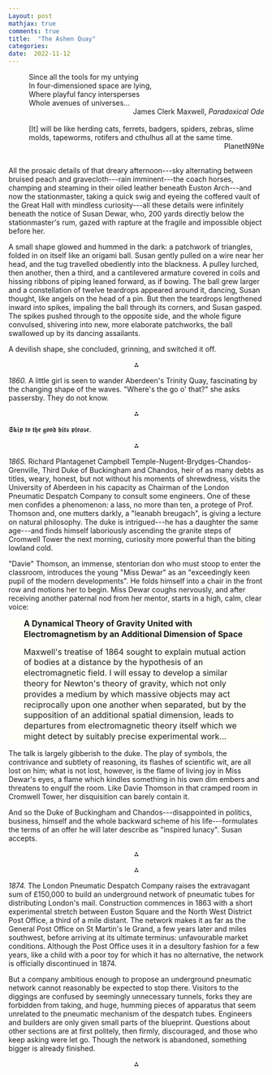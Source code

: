 ```yaml
---
Layout: post
mathjax: true
comments: true
title:  "The Ashen Quay"
categories:
date:  2022-11-12
---
```


<link href="https://fonts.cdnfonts.com/css/fin-fraktur" rel="stylesheet">

<span style="padding-left: 40px; display:block">
Since all the tools for my untying <br>
In four-dimensioned space are lying, <br>
Where playful fancy intersperses <br>
Whole avenues of universes...
</span>

<div style="text-align: right">James Clerk Maxwell, <i>Paradoxical Ode</i>
</div> <br>

<span style="padding-left: 40px; display:block">
[It] will be like herding cats, ferrets, badgers, spiders, zebras, slime molds, tapeworms, rotifers and cthulhus all at the same time.
</span>

<div style="text-align: right">PlanetN9Ne
</div> <br>

All the prosaic details of that dreary afternoon---sky alternating between bruised peach and
gravecloth---rain imminent---the coach horses, champing and steaming
in their oiled leather beneath Euston Arch---and now the stationmaster,
taking a quick swig and eyeing the coffered vault of
the Great Hall with mindless curiosity---all these details were
infinitely beneath the notice of Susan Dewar, who, 200
yards directly below the stationmaster's rum, gazed with rapture at the fragile and
impossible object before her.

A small shape glowed and hummed in the dark: a patchwork of
triangles, folded in on itself like an origami ball.
Susan gently pulled on a wire near her head, and the tug travelled obediently
into the blackness. A pulley lurched, then another, then a
third, and a cantilevered armature covered in coils and hissing ribbons of
piping leaned forward, as if bowing.
The ball grew larger and a constellation of twelve teardrops appeared around
it, dancing, Susan thought, like angels on the head of a pin.
But then the teardrops lengthened inward into spikes, impaling the
ball through its corners, and Susan gasped.
The spikes pushed through to the opposite side, and the whole figure
convulsed, shivering into new, more elaborate patchworks, the ball
swallowed up by its dancing assailants.

A devilish shape, she concluded, grinning, and switched it off.

<p align="center">
  ⁂
  </p>

*1860.* A little girl is seen to wander Aberdeen's Trinity Quay, fascinating by the
changing shape of the waves. "Where's the go o' that?" she asks
passersby. They do not know.

<p align="center">
  ⁂
  </p>

𝕾𝖐𝖎𝖕 𝖙𝖔 𝖙𝖍𝖊 𝖌𝖔𝖔𝖉 𝖇𝖎𝖙𝖘 𝖕𝖑𝖊𝖆𝖘𝖊.

<p align="center">
  ⁂
  </p>

*1865.* Richard Plantagenet Campbell
 Temple-Nugent-Brydges-Chandos-Grenville, Third Duke of Buckingham and
 Chandos, heir of as many debts as titles, weary, honest, but not without his
 moments of shrewdness, visits the University of Aberdeen in his
 capacity as Chairman of the London Pneumatic Despatch Company to
 consult some engineers.
One of these men confides a phenomenon: a lass, no more
 than ten, a protege of Prof. Thomson and, one mutters darkly, a "leanabh breugach", is giving a lecture
 on natural philosophy.
 The duke is intrigued---he has a daughter the same age---and finds
 himself laboriously ascending the granite steps of Cromwell Tower the
 next morning, curiosity more powerful than the biting lowland cold.
 
"Davie" Thomson, an immense, stentorian don who must stoop to enter
 the classroom, introduces the young "Miss Dewar" as an
 "exceedingly keen pupil of the modern developments". He folds himself into a
 chair in the front row and motions her to begin.
 Miss Dewar coughs nervously, and after receiving another paternal nod from her mentor,
 starts in a high, calm, clear voice:
 <div style="width=75%; background-color: #fffff8 ; padding: 0px 30px; border: 0px
solid black; line-height:1.3;">
 <font size="-0.2">
<b>A Dynamical Theory of Gravity United with Electromagnetism by an
Additional Dimension of Space</b> <br>

Maxwell's treatise of 1864 sought to explain mutual action of bodies at a distance by the
hypothesis of an electromagnetic field. I will essay to develop a similar
theory for Newton's theory of gravity, which not only provides a medium by
which massive objects may act reciprocally upon one another when separated,
but by the supposition of an additional spatial dimension, leads to
departures from electromagnetic theory itself which we might detect
by suitably precise experimental work...
</font>
</div>
The talk is largely gibberish to the duke. The play of symbols, the
contrivance and subtlety of reasoning, its flashes of scientific
wit, are all lost on him; what is not lost, however, is the flame of
living joy in Miss Dewar's eyes, a flame which kindles something in
his own dim embers and threatens to engulf the room.
Like Davie Thomson in that cramped room in Cromwell Tower, her disquisition can barely
contain it.

And so the Duke of Buckingham and Chandos---disappointed in politics, business, himself and the whole
backward scheme of his life---formulates the terms of an offer he will
later describe as "inspired lunacy". Susan accepts.

<p align="center">
  ⁂
  </p>

<p align="center">
  ⁂
  </p>

*1874.* The London Pneumatic Despatch Company raises the extravagant sum of
£150,000 to build an underground network of pneumatic tubes for
distributing London's mail.
Construction commences in 1863 with a short experimental stretch between Euston Square and the North
West District Post Office, a third of a mile distant.
The network makes it as far as the General Post Office on St Martin's
le Grand, a few years later and miles southwest, before arriving at
its ultimate terminus: unfavourable market conditions. Although the Post
Office uses it in a desultory fashion for a few years, like a child
with a poor toy for which it has no alternative,
the network is officially
discontinued in 1874.

But a company ambitious enough to propose an underground pneumatic
network cannot reasonably be expected to stop there.
Visitors to the diggings are confused by seemingly unnecessary
tunnels, forks they are forbidden from taking, and huge, humming
pieces of apparatus that seem unrelated to the pneumatic mechanism of the despatch tubes.
Engineers and builders are only given small parts of the blueprint.
Questions about other sections are at first politely, then firmly,
discouraged, and those who keep asking were let go.
Though the network is abandoned, something bigger is already finished.

<p align="center">
  ⁂
  </p>

<!-- https://en.wikipedia.org/wiki/London_Pneumatic_Despatch_Company -->
<!-- http://www.polytope.net/hedrondude/regulars.htm -->
<!-- , or the apostles orbiting the son. , a betrayal beyond anything in the scriptures. -->
<!-- https://homepages.abdn.ac.uk/npmuseum/scitourKings.shtml -->
<!-- https://homepages.abdn.ac.uk/npmuseum/article/CTO/CTOPortfolio.html -->
